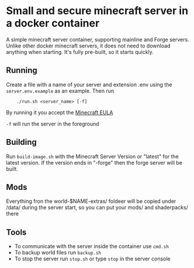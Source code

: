# Small and secure minecraft server in a docker container

A simple minecraft server container, supporting mainline and Forge servers. Unlike other docker minecraft servers, it does not need to download anything when starting.
It's fully pre-built, so it starts quickly.

## Running

Create a file with a name of your server and extension .env using the `server.env.example` as an example. Then run

        ./run.sh <server_name> [-f]

By running it you accept the [Minecraft EULA](https://account.mojang.com/documents/minecraft_eula)

`-f` will run the server in the foreground

## Building

Run `build-image.sh` with the Minecraft Server Version or "latest" for the latest version. If the version ends in "-forge" then the forge server will be built.

## Mods

Everything fron the world-$NAME-extras/ foldeer will be copied under /data/ during the server start, so you can put your mods/ and shaderpacks/ there

## Tools

* To communicate with the server inside the container use `cmd.sh`
* To backup world files run `backup.sh`
* To stop the server run `stop.sh` or type `stop` in the server console
